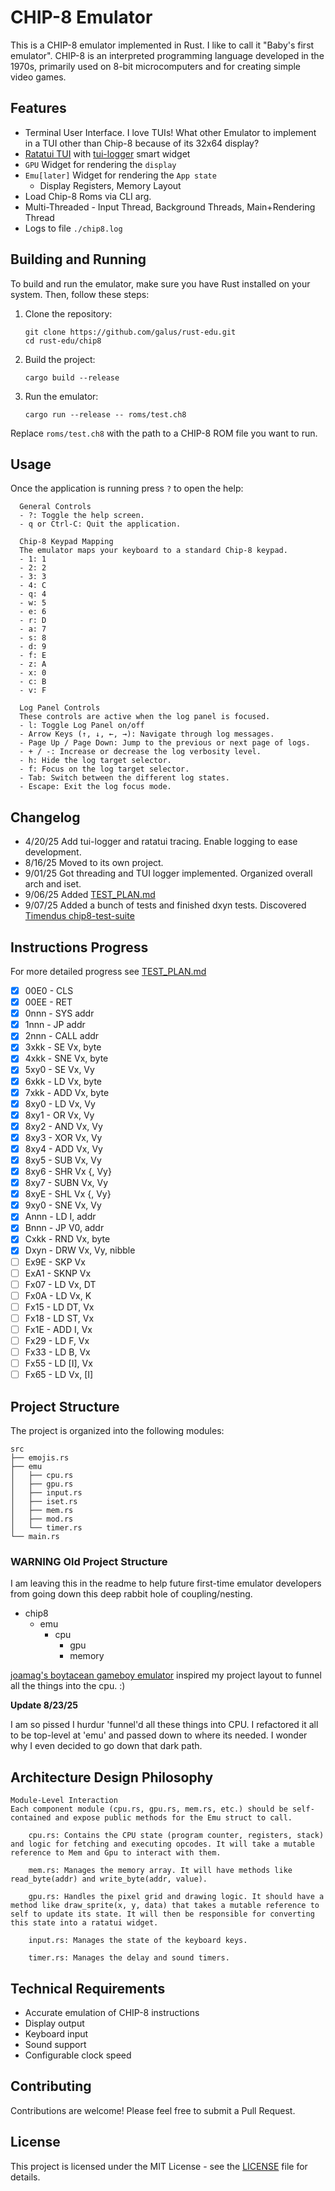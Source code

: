 # CHIP-8 Emulator

This is a CHIP-8 emulator implemented in Rust.
I like to call it "Baby's first emulator".
CHIP-8 is an interpreted programming language developed in the 1970s, primarily used on 8-bit microcomputers and for creating simple video games.

## Features

- Terminal User Interface. I love TUIs! What other Emulator to implement in a TUI other than Chip-8 because of its 32x64 display?
- [Ratatui TUI](https://ratatui.rs/) with [tui-logger](https://github.com/gin66/tui-logger/) smart widget
- `GPU` Widget for rendering the `display`
- `Emu[later]` Widget for rendering the `App state`
    - Display Registers, Memory Layout
- Load Chip-8 Roms via CLI arg.
- Multi-Threaded - Input Thread, Background Threads, Main+Rendering Thread
- Logs to file `./chip8.log`

## Building and Running

To build and run the emulator, make sure you have Rust installed on your system. Then, follow these steps:

1. Clone the repository:
   ```
   git clone https://github.com/galus/rust-edu.git
   cd rust-edu/chip8
   ```

2. Build the project:
   ```
   cargo build --release
   ```

3. Run the emulator:
   ```
   cargo run --release -- roms/test.ch8
   ```

Replace `roms/test.ch8` with the path to a CHIP-8 ROM file you want to run.

## Usage

Once the application is running press `?` to open the help:

```
  General Controls
  - ?: Toggle the help screen.
  - q or Ctrl-C: Quit the application.

  Chip-8 Keypad Mapping
  The emulator maps your keyboard to a standard Chip-8 keypad.
  - 1: 1
  - 2: 2
  - 3: 3
  - 4: C
  - q: 4
  - w: 5
  - e: 6
  - r: D
  - a: 7
  - s: 8
  - d: 9
  - f: E
  - z: A
  - x: 0
  - c: B
  - v: F

  Log Panel Controls
  These controls are active when the log panel is focused.
  - l: Toggle Log Panel on/off
  - Arrow Keys (↑, ↓, ←, →): Navigate through log messages.
  - Page Up / Page Down: Jump to the previous or next page of logs.
  - + / -: Increase or decrease the log verbosity level.
  - h: Hide the log target selector.
  - f: Focus on the log target selector.
  - Tab: Switch between the different log states.
  - Escape: Exit the log focus mode.
```

## Changelog

- 4/20/25 Add tui-logger and ratatui tracing. Enable logging to ease development.
- 8/16/25 Moved to its own project.
- 9/01/25 Got threading and TUI logger implemented. Organized overall arch and iset.
- 9/06/25 Added [TEST_PLAN.md](/TEST_PLAN.md)
- 9/07/25 Added a bunch of tests and finished dxyn tests. Discovered [Timendus chip8-test-suite](https://github.com/Timendus/chip8-test-suite)

## Instructions Progress
For more detailed progress see [TEST_PLAN.md](/TEST_PLAN.md)

- [X] 00E0 - CLS
- [X] 00EE - RET
- [X] 0nnn - SYS addr
- [X] 1nnn - JP addr
- [X] 2nnn - CALL addr
- [X] 3xkk - SE Vx, byte
- [X] 4xkk - SNE Vx, byte
- [X] 5xy0 - SE Vx, Vy
- [X] 6xkk - LD Vx, byte
- [X] 7xkk - ADD Vx, byte
- [X] 8xy0 - LD Vx, Vy
- [X] 8xy1 - OR Vx, Vy
- [X] 8xy2 - AND Vx, Vy
- [X] 8xy3 - XOR Vx, Vy
- [X] 8xy4 - ADD Vx, Vy
- [X] 8xy5 - SUB Vx, Vy
- [X] 8xy6 - SHR Vx {, Vy}
- [X] 8xy7 - SUBN Vx, Vy
- [X] 8xyE - SHL Vx {, Vy}
- [X] 9xy0 - SNE Vx, Vy
- [X] Annn - LD I, addr
- [X] Bnnn - JP V0, addr
- [X] Cxkk - RND Vx, byte
- [X] Dxyn - DRW Vx, Vy, nibble
- [ ] Ex9E - SKP Vx
- [ ] ExA1 - SKNP Vx
- [ ] Fx07 - LD Vx, DT
- [ ] Fx0A - LD Vx, K
- [ ] Fx15 - LD DT, Vx
- [ ] Fx18 - LD ST, Vx
- [ ] Fx1E - ADD I, Vx
- [ ] Fx29 - LD F, Vx
- [ ] Fx33 - LD B, Vx
- [ ] Fx55 - LD [I], Vx
- [ ] Fx65 - LD Vx, [I]

## Project Structure

The project is organized into the following modules:

```
src
├── emojis.rs
├── emu
│   ├── cpu.rs
│   ├── gpu.rs
│   ├── input.rs
│   ├── iset.rs
│   ├── mem.rs
│   ├── mod.rs
│   └── timer.rs
└── main.rs
```

### WARNING Old Project Structure
I am leaving this in the readme to help future first-time emulator
developers from going down this deep rabbit hole of coupling/nesting.

- chip8
    - emu
        - cpu
            - gpu
            - memory

[joamag's boytacean gameboy emulator](https://github.com/joamag/boytacean) 
inspired my project layout to funnel all the things into the cpu. :)

**Update 8/23/25**

I am so pissed I hurdur 'funnel'd all these things into CPU.
I refactored it all to be top-level at 'emu' and passed down to where its needed.
I wonder why I even decided to go down that dark path.

## Architecture Design Philosophy
```
Module-Level Interaction
Each component module (cpu.rs, gpu.rs, mem.rs, etc.) should be self-contained and expose public methods for the Emu struct to call.

    cpu.rs: Contains the CPU state (program counter, registers, stack) and logic for fetching and executing opcodes. It will take a mutable reference to Mem and Gpu to interact with them.

    mem.rs: Manages the memory array. It will have methods like read_byte(addr) and write_byte(addr, value).

    gpu.rs: Handles the pixel grid and drawing logic. It should have a method like draw_sprite(x, y, data) that takes a mutable reference to self to update its state. It will then be responsible for converting this state into a ratatui widget.

    input.rs: Manages the state of the keyboard keys.

    timer.rs: Manages the delay and sound timers.

```

## Technical Requirements

- Accurate emulation of CHIP-8 instructions
- Display output
- Keyboard input
- Sound support
- Configurable clock speed

## Contributing

Contributions are welcome! Please feel free to submit a Pull Request.

## License

This project is licensed under the MIT License - see the [LICENSE](LICENSE) file for details.
